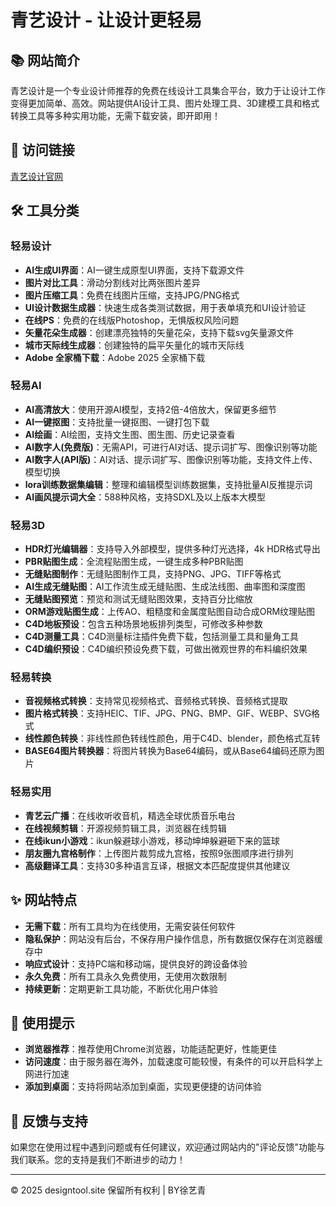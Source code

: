 # 青艺设计 - 让设计更轻易

## 📚 网站简介
青艺设计是一个专业设计师推荐的免费在线设计工具集合平台，致力于让设计工作变得更加简单、高效。网站提供AI设计工具、图片处理工具、3D建模工具和格式转换工具等多种实用功能，无需下载安装，即开即用！

## 🔗 访问链接
[青艺设计官网](http://xuyiqing88.github.io)

## 🛠️ 工具分类

### 轻易设计
- **AI生成UI界面**：AI一键生成原型UI界面，支持下载源文件
- **图片对比工具**：滑动分割线对比两张图片差异
- **图片压缩工具**：免费在线图片压缩，支持JPG/PNG格式
- **UI设计数据生成器**：快速生成各类测试数据，用于表单填充和UI设计验证
- **在线PS**：免费的在线版Photoshop，无惧版权风险问题
- **矢量花朵生成器**：创建漂亮独特的矢量花朵，支持下载svg矢量源文件
- **城市天际线生成器**：创建独特的扁平矢量化的城市天际线
- **Adobe 全家桶下载**：Adobe 2025 全家桶下载

### 轻易AI
- **AI高清放大**：使用开源AI模型，支持2倍-4倍放大，保留更多细节
- **AI一键抠图**：支持批量一键抠图、一键打包下载
- **AI绘画**：AI绘图，支持文生图、图生图、历史记录查看
- **AI数字人(免费版)**：无需API，可进行AI对话、提示词扩写、图像识别等功能
- **AI数字人(API版)**：AI对话、提示词扩写、图像识别等功能，支持文件上传、模型切换
- **lora训练数据集编辑**：整理和编辑模型训练数据集，支持批量AI反推提示词
- **AI画风提示词大全**：588种风格，支持SDXL及以上版本大模型

### 轻易3D
- **HDR灯光编辑器**：支持导入外部模型，提供多种灯光选择，4k HDR格式导出
- **PBR贴图生成**：全流程贴图生成，一键生成多种PBR贴图
- **无缝贴图制作**：无缝贴图制作工具，支持PNG、JPG、TIFF等格式
- **AI生成无缝贴图**：AI工作流生成无缝贴图、生成法线图、曲率图和深度图
- **无缝贴图预览**：预览和测试无缝贴图效果，支持百分比缩放
- **ORM游戏贴图生成**：上传AO、粗糙度和金属度贴图自动合成ORM纹理贴图
- **C4D地板预设**：包含五种场景地板排列类型，可修改多种参数
- **C4D测量工具**：C4D测量标注插件免费下载，包括测量工具和量角工具
- **C4D编织预设**：C4D编织预设免费下载，可做出微观世界的布料编织效果

### 轻易转换
- **音视频格式转换**：支持常见视频格式、音频格式转换、音频格式提取
- **图片格式转换**：支持HEIC、TIF、JPG、PNG、BMP、GIF、WEBP、SVG格式
- **线性颜色转换**：非线性颜色转线性颜色，用于C4D、blender，颜色格式互转
- **BASE64图片转换器**：将图片转换为Base64编码，或从Base64编码还原为图片

### 轻易实用
- **青艺云广播**：在线收听收音机，精选全球优质音乐电台
- **在线视频剪辑**：开源视频剪辑工具，浏览器在线剪辑
- **在线ikun小游戏**：ikun躲避球小游戏，移动坤坤躲避砸下来的篮球
- **朋友圈九宫格制作**：上传图片裁剪成九宫格，按照9张图顺序进行排列
- **高级翻译工具**：支持30多种语言互译，根据文本匹配度提供其他建议

## ✨ 网站特点
- **无需下载**：所有工具均为在线使用，无需安装任何软件
- **隐私保护**：网站没有后台，不保存用户操作信息，所有数据仅保存在浏览器缓存中
- **响应式设计**：支持PC端和移动端，提供良好的跨设备体验
- **永久免费**：所有工具永久免费使用，无使用次数限制
- **持续更新**：定期更新工具功能，不断优化用户体验

## 📱 使用提示
- **浏览器推荐**：推荐使用Chrome浏览器，功能适配更好，性能更佳
- **访问速度**：由于服务器在海外，加载速度可能较慢，有条件的可以开启科学上网进行加速
- **添加到桌面**：支持将网站添加到桌面，实现更便捷的访问体验

## 💬 反馈与支持
如果您在使用过程中遇到问题或有任何建议，欢迎通过网站内的"评论反馈"功能与我们联系。您的支持是我们不断进步的动力！

---
© 2025 designtool.site 保留所有权利 | BY徐艺青
